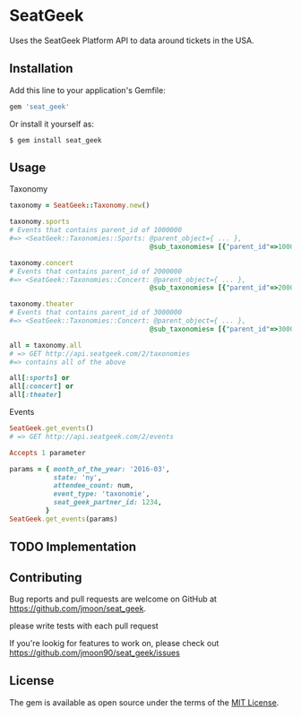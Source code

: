 # SeatGeek

Uses the SeatGeek Platform API to data around tickets in the USA.

## Installation

Add this line to your application's Gemfile:

```ruby
gem 'seat_geek'
```

Or install it yourself as:

    $ gem install seat_geek

## Usage


Taxonomy

```ruby
taxonomy = SeatGeek::Taxonomy.new()

taxonomy.sports
# Events that contains parent_id of 1000000
#=> <SeatGeek::Taxonomies::Sports: @parent_object={ ... },
                                   @sub_taxonomies= [{"parent_id"=>1000000, "id"=>1010100, "name"=>"mlb"} ..]

taxonomy.concert
# Events that contains parent_id of 2000000
#=> <SeatGeek::Taxonomies::Concert: @parent_object={ ... },
                                   @sub_taxonomies= [{"parent_id"=>2000000, "id"=>2010000, "name"=>"music_festival"} ..]

taxonomy.theater
# Events that contains parent_id of 3000000
#=> <SeatGeek::Taxonomies::Concert: @parent_object={ ... },
                                   @sub_taxonomies= [{"parent_id"=>3000000, "id"=>3020000, "name"=>"cirque_du_soleil"} ..]

all = taxonomy.all
# => GET http://api.seatgeek.com/2/taxonomies
#=> contains all of the above

all[:sports] or
all[:concert] or
all[:theater]
```

Events
```ruby
SeatGeek.get_events()
# => GET http://api.seatgeek.com/2/events

Accepts 1 parameter

params = { month_of_the_year: '2016-03',
           state: 'ny',
           attendee_count: num,
           event_type: 'taxonomie',
           seat_geek_partner_id: 1234,
         }
SeatGeek.get_events(params)
```

## TODO Implementation


## Contributing

Bug reports and pull requests are welcome on GitHub at https://github.com/jmoon/seat_geek.

please write tests with each pull request

If you're lookig for features to work on, please check out https://github.com/jmoon90/seat_geek/issues

## License

The gem is available as open source under the terms of the [MIT License](http://opensource.org/licenses/MIT).

